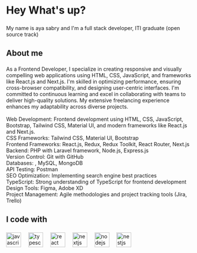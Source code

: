 <h1 align="left">Hey What's up?</h1>

###

<p align="left">My name is aya sabry and I'm a full stack developer, ITI graduate (open source track)</p>

###

<h2 align="left">About me</h2>

###

<p align="left">As a Frontend Developer, I specialize in creating responsive and visually compelling web applications using HTML, CSS, JavaScript, and frameworks like React.js and Next.js. I'm skilled in optimizing performance, ensuring cross-browser compatibility, and designing user-centric interfaces. I'm committed to continuous learning and excel in collaborating with teams to deliver high-quality solutions. My extensive freelancing experience enhances my adaptability across diverse projects.<br><br>Web Development: Frontend development using HTML, CSS, JavaScript, Bootstrap, Tailwind CSS, Material UI, and modern frameworks like React.js and Next.js.<br>CSS Frameworks: Tailwind CSS, Material UI, Bootstrap<br>Frontend Frameworks: React.js, Redux, Redux Toolkit, React Router, Next.js<br>Backend: PHP with Laravel framework, Node.js, Express.js<br>Version Control: Git with GitHub<br>Databases: , MySQL, MongoDB<br>API Testing: Postman<br>SEO Optimization: Implementing search engine best practices<br>TypeScript: Strong understanding of TypeScript for frontend development<br>Design Tools: Figma, Adobe XD<br>Project Management: Agile methodologies and project tracking tools (Jira, Trello)</p>

###

<h2 align="left">I code with</h2>

###

<div align="left">
  <img src="https://cdn.jsdelivr.net/gh/devicons/devicon/icons/javascript/javascript-original.svg" height="40" alt="javascript logo"  />
  <img width="12" />
  <img src="https://cdn.jsdelivr.net/gh/devicons/devicon/icons/typescript/typescript-original.svg" height="40" alt="typescript logo"  />
  <img width="12" />
  <img src="https://cdn.jsdelivr.net/gh/devicons/devicon/icons/react/react-original.svg" height="40" alt="react logo"  />
  <img width="12" />
  <img src="https://cdn.jsdelivr.net/gh/devicons/devicon/icons/nextjs/nextjs-original.svg" height="40" alt="nextjs logo"  />
  <img width="12" />
  <img src="https://cdn.jsdelivr.net/gh/devicons/devicon/icons/nodejs/nodejs-original.svg" height="40" alt="nodejs logo"  />
  <img width="12" />
  <img src="https://cdn.jsdelivr.net/gh/devicons/devicon/icons/nestjs/nestjs-original.svg" height="40" alt="nestjs logo"  />
  <img width="12" />
</div>

###
